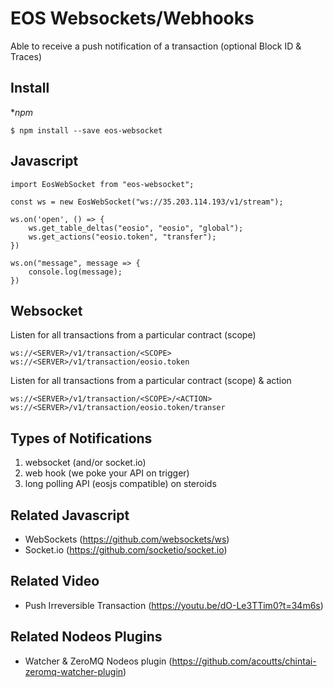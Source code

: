 # EOS Websockets/Webhooks

Able to receive a push notification of a transaction (optional Block ID & Traces)

## Install

**npm*

```
$ npm install --save eos-websocket
```

## Javascript

```
import EosWebSocket from "eos-websocket";

const ws = new EosWebSocket("ws://35.203.114.193/v1/stream");

ws.on('open', () => {
    ws.get_table_deltas("eosio", "eosio", "global");
    ws.get_actions("eosio.token", "transfer");
})

ws.on("message", message => {
    console.log(message);
})
```

## Websocket

Listen for all transactions from a particular contract (scope)

```
ws://<SERVER>/v1/transaction/<SCOPE>
ws://<SERVER>/v1/transaction/eosio.token
```

Listen for all transactions from a particular contract (scope) & action

```
ws://<SERVER>/v1/transaction/<SCOPE>/<ACTION>
ws://<SERVER>/v1/transaction/eosio.token/transer
```

## Types of Notifications

1) websocket (and/or socket.io)
2) web hook (we poke your API on trigger)
3) long polling API (eosjs compatible) on steroids

## Related Javascript

- WebSockets (https://github.com/websockets/ws)
- Socket.io (https://github.com/socketio/socket.io)

## Related Video

- Push Irreversible Transaction (https://youtu.be/dO-Le3TTim0?t=34m6s)

## Related Nodeos Plugins

- Watcher & ZeroMQ Nodeos plugin (https://github.com/acoutts/chintai-zeromq-watcher-plugin)
